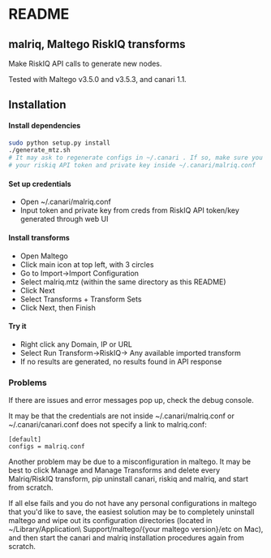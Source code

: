# README

## malriq, Maltego RiskIQ transforms

Make RiskIQ API calls to generate new nodes.

Tested with Maltego v3.5.0 and v3.5.3, and canari 1.1.

## Installation

#### Install dependencies

````bash
sudo python setup.py install
./generate_mtz.sh
# It may ask to regenerate configs in ~/.canari . If so, make sure you put back
# your riskiq API token and private key inside ~/.canari/malriq.conf
````

#### Set up credentials
* Open ~/.canari/malriq.conf
* Input token and private key from creds from RiskIQ API token/key generated through web UI

#### Install transforms
* Open Maltego
* Click main icon at top left, with 3 circles
* Go to Import->Import Configuration
* Select malriq.mtz (within the same directory as this README)
* Click Next
* Select Transforms + Transform Sets
* Click Next, then Finish

#### Try it
* Right click any Domain, IP or URL
* Select Run Transform->RiskIQ-> Any available imported transform
* If no results are generated, no results found in API response

### Problems

If there are issues and error messages pop up, check the debug console.

It may be that the credentials are not inside ~/.canari/malriq.conf or
~/.canari/canari.conf does not specify a link to malriq.conf:

````
[default]
configs = malriq.conf
````

Another problem may be due to a misconfiguration in maltego. It may be best to
click Manage and Manage Transforms and delete every Malriq/RiskIQ transform,
pip uninstall canari, riskiq and malriq, and start from scratch.

If all else fails and you do not have any personal configurations in maltego
that you'd like to save, the easiest solution may be to completely uninstall
maltego and wipe out its configuration directories (located in 
~/Library/Application\ Support/maltego/{your maltego version}/etc on Mac), and
then start the canari and malriq installation procedures again from scratch.
